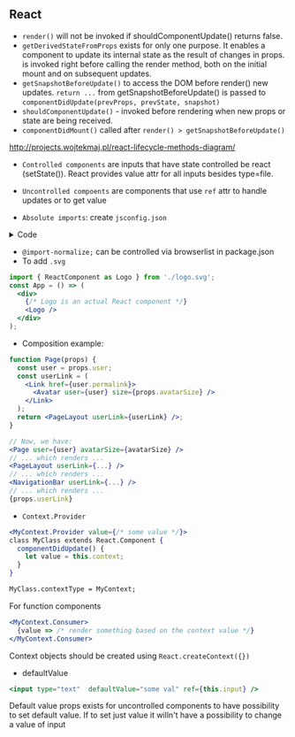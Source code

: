## React

- `render()` will not be invoked if shouldComponentUpdate() returns false.
- `getDerivedStateFromProps` exists for only one purpose. It enables a component to update its internal state as the result of changes in props.
is invoked right before calling the render method, both on the initial mount and on subsequent updates.
- `getSnapshotBeforeUpdate()` to access the DOM before render() new updates. `return ...` from getSnapshotBeforeUpdate() is passed to 
`componentDidUpdate(prevProps, prevState, snapshot)`
- `shouldComponentUpdate()` - invoked before rendering when new props or state are being received.
- `componentDidMount()` called after `render() > getSnapshotBeforeUpdate()`

http://projects.wojtekmaj.pl/react-lifecycle-methods-diagram/

- `Controlled components` are inputs that have state controlled be react (setState()). React provides value attr for all inputs besides type=file.
- `Uncontrolled compoents` are components that use `ref` attr to handle updates or to get value

- `Absolute imports`: create `jsconfig.json`
<details>
<summary>Code</summary>
```json
{
  "compilerOptions": {
    "baseUrl": "src"
  },
  "include": ["src"]
}
```
</details>

- `@import-normalize;` can be controlled via browserlist in package.json
- To add `.svg`
```jsx
import { ReactComponent as Logo } from './logo.svg';
const App = () => (
  <div>
    {/* Logo is an actual React component */}
    <Logo />
  </div>
);
```
- Composition example:

```jsx
function Page(props) {
  const user = props.user;
  const userLink = (
    <Link href={user.permalink}>
      <Avatar user={user} size={props.avatarSize} />
    </Link>
  );
  return <PageLayout userLink={userLink} />;
}

// Now, we have:
<Page user={user} avatarSize={avatarSize} />
// ... which renders ...
<PageLayout userLink={...} />
// ... which renders ...
<NavigationBar userLink={...} />
// ... which renders ...
{props.userLink}
```
- `Context.Provider`
```jsx
<MyContext.Provider value={/* some value */}>
class MyClass extends React.Component {
  componentDidUpdate() {
    let value = this.context;
  }
}

MyClass.contextType = MyContext;
```
For function components
```jsx
<MyContext.Consumer>
  {value => /* render something based on the context value */}
</MyContext.Consumer>
```
Context objects should be created using 
`React.createContext({})`

- defaultValue 
```jsx
<input type="text"  defaultValue="some val" ref={this.input} /> 
``` 
Default value props exists for uncontrolled components to have possibility to set default value. If to set just value it willn't have a possibility to change a value of input
